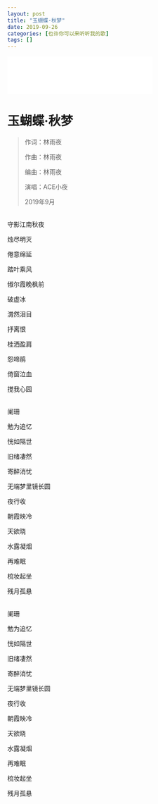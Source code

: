 ```yaml
---
layout: post
title: "玉蝴蝶·秋梦"
date: 2019-09-26
categories: [也许你可以来听听我的歌]
tags: []  
---
```



<iframe frameborder="no" border="0" marginwidth="0" marginheight="0" width=330 height=86 src="//music.163.com/outchain/player?type=2&id=2626862388&auto=0&height=66"></iframe>

# 玉蝴蝶·秋梦

> 作词：林雨夜
> 
> 作曲：林雨夜
> 
> 编曲：林雨夜
> 
> 演唱：ACE小夜
> 
> 2019年9月

<br>
守影江南秋夜

烛尽明灭

倦意绵延

踏叶乘风

俶尔霞晚枫前

破虚冰

潸然泪目

抒离恨

桂洒盈肩

怨啼鹃

倚窗泣血

搅我心园

<br>
阑珊

勉为追忆

恍如隔世

旧绪凄然

寄醉消忧

无端梦里镜长圆

夜行收

朝霞映冷

天欲晓

水露凝烟

再难眠

梳妆起坐

残月孤悬

<br>
阑珊

勉为追忆

恍如隔世

旧绪凄然

寄醉消忧

无端梦里镜长圆

夜行收

朝霞映冷

天欲晓

水露凝烟

再难眠

梳妆起坐

残月孤悬
